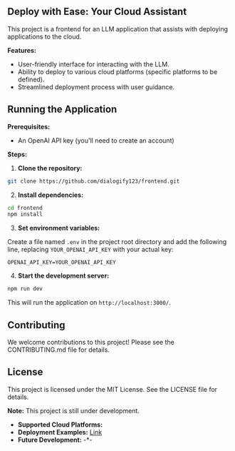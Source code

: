 ##  Deploy with Ease: Your Cloud Assistant

This project is a frontend for an LLM application that assists with deploying applications to the cloud. 

**Features:**

* User-friendly interface for interacting with the LLM.
* Ability to deploy to various cloud platforms (specific platforms to be defined).
* Streamlined deployment process with user guidance.


## Running the Application

**Prerequisites:**

* An OpenAI API key (you'll need to create an account)

**Steps:**

1. **Clone the repository:**

```bash
git clone https://github.com/dialogify123/frontend.git
```

2. **Install dependencies:**

```bash
cd frontend
npm install
```

3. **Set environment variables:**

  Create a file named `.env` in the project root directory and add the following line, replacing `YOUR_OPENAI_API_KEY` with your actual key:

  ```
  OPENAI_API_KEY=YOUR_OPENAI_API_KEY
  ```

4. **Start the development server:**

```bash
npm run dev
```

This will run the application on `http://localhost:3000/`.

## Contributing

We welcome contributions to this project! Please see the CONTRIBUTING.md file for details.

## License

This project is licensed under the MIT License. See the LICENSE file for details.

**Note:** This project is still under development.

* **Supported Cloud Platforms:**  
* **Deployment Examples:** [Link](https://github.com/Dialogify123)
* **Future Development:** -*-
